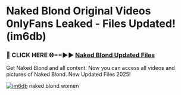 # Naked Blond Original Videos 0nlyFans Leaked - Files Updated! (im6db)

<h3>🔴 CLICK HERE 🌐==►► <a href="https://tinyurl.com/up5wt9bj" rel="nofollow">Naked Blond Updated Files</a></h3>

Get Naked Blond and all content. Now you can access all videos and pictures of Naked Blond. New Updated Files 2025!

[![im6db](https://i.imgur.com/ABiUzMV.gif)](https://tinyurl.com/up5wt9bj)
naked blond women